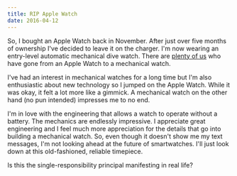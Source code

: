 ```yaml
---
title: RIP Apple Watch
date: 2016-04-12
---
```


So, I bought an Apple Watch back in November. After just over five months of
ownership I've decided to leave it on the charger. I'm now wearing an entry-level
automatic mechanical dive watch. There are [plenty of us](https://marco.org/2016/02/05/watch)
who have gone from an Apple Watch to a mechanical watch.

I've had an interest in mechanical watches for a long time but I'm also enthusiastic
about new technology so I jumped on the Apple Watch. While it was okay, it felt
a lot more like a gimmick. A mechanical watch on the other hand (no pun intended)
impresses me to no end.

I'm in love with the engineering that allows a watch to operate without a battery.
The mechanics are endlessly impressive. I appreciate great engineering and I feel much more
appreciation for the details that go into building a mechanical watch. So, even
though it doesn't show me my text messages, I'm not looking ahead at the future
of smartwatches. I'll just look down at this old-fashioned, reliable timepiece.

Is this the single-responsibility principal manifesting in real life?
